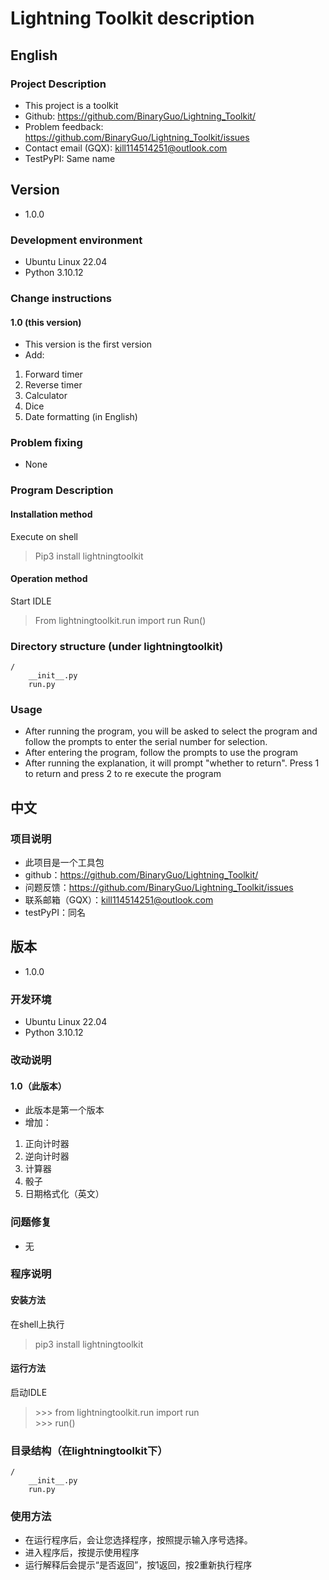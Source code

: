 # Lightning Toolkit description

## English

### Project Description
- This project is a toolkit
- Github: https://github.com/BinaryGuo/Lightning_Toolkit/
- Problem feedback: https://github.com/BinaryGuo/Lightning_Toolkit/issues
- Contact email (GQX): kill114514251@outlook.com
- TestPyPI: Same name
## Version
- 1.0.0
### Development environment
- Ubuntu Linux 22.04
- Python 3.10.12
### Change instructions
#### 1.0 (this version)
- This version is the first version
- Add:
1. Forward timer
2. Reverse timer
3. Calculator
4. Dice
5. Date formatting (in English)
### Problem fixing
- None
### Program Description
#### Installation method
Execute on shell
> Pip3 install lightningtoolkit
#### Operation method
Start IDLE
> From lightningtoolkit.run import run
> Run()
### Directory structure (under lightningtoolkit)
```
/
    __init__.py
    run.py
```
### Usage
- After running the program, you will be asked to select the program and follow the prompts to enter the serial number for selection.
- After entering the program, follow the prompts to use the program
- After running the explanation, it will prompt "whether to return". Press 1 to return and press 2 to re execute the program

## 中文

### 项目说明
- 此项目是一个工具包
- github：https://github.com/BinaryGuo/Lightning_Toolkit/
- 问题反馈：https://github.com/BinaryGuo/Lightning_Toolkit/issues
- 联系邮箱（GQX）：kill114514251@outlook.com
- testPyPI：同名

## 版本
- 1.0.0

### 开发环境
- Ubuntu Linux 22.04
- Python 3.10.12

### 改动说明

#### 1.0（此版本）
- 此版本是第一个版本
- 增加：
1. 正向计时器
2. 逆向计时器
3. 计算器
4. 骰子
5. 日期格式化（英文）

### 问题修复
- 无

### 程序说明

#### 安装方法
在shell上执行
> pip3 install lightningtoolkit

#### 运行方法
启动IDLE
> \>>> from lightningtoolkit.run import run  
> \>>> run()

### 目录结构（在lightningtoolkit下）
```
/
    __init__.py
    run.py
```

### 使用方法
- 在运行程序后，会让您选择程序，按照提示输入序号选择。
- 进入程序后，按提示使用程序
- 运行解释后会提示“是否返回”，按1返回，按2重新执行程序